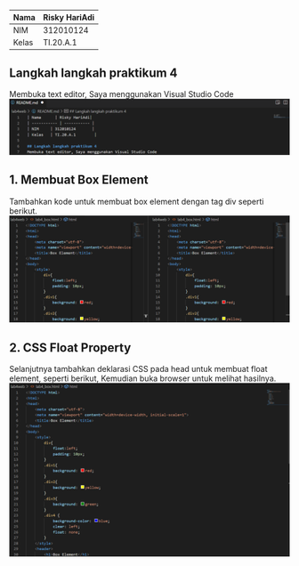 | Nama      | Risky HariAdi|
| ----------- | ----------- |
| NIM     | 312010124       |
| Kelas   | TI.20.A.1        |

## Langkah langkah praktikum 4
Membuka text editor, Saya menggunakan Visual Studio Code
![foto!](foto/1.png)

## 1. Membuat Box Element
Tambahkan kode untuk membuat box element dengan tag div seperti berikut.
![foto!](foto/22.png)

## 2. CSS Float Property
Selanjutnya tambahkan deklarasi CSS pada head untuk membuat float element, seperti berikut,
Kemudian buka browser untuk melihat hasilnya.
![foto!](foto/3.png)